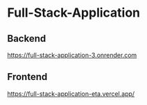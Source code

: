 # Full-Stack-Application

## Backend
https://full-stack-application-3.onrender.com

## Frontend
https://full-stack-application-eta.vercel.app/